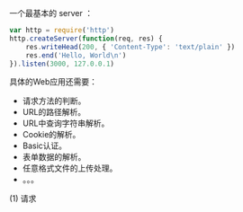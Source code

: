 一个最基本的 server ：

```js
var http = require('http')
http.createServer(function(req, res) {
    res.writeHead(200, { 'Content-Type': 'text/plain' })
    res.end('Hello, World\n')
}).listen(3000, 127.0.0.1)
```

具体的Web应用还需要：

* 请求方法的判断。
* URL的路径解析。
* URL中查询字符串解析。
* Cookie的解析。
* Basic认证。
* 表单数据的解析。
* 任意格式文件的上传处理。
* 。。。

\(1\)  请求






